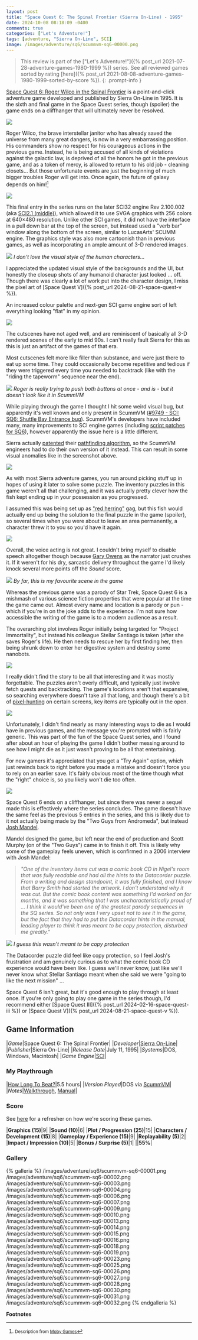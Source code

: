 ```yaml
---
layout: post
title: "Space Quest 6: The Spinal Frontier (Sierra On-Line) - 1995"
date: 2024-10-08 08:18:09 -0400
comments: true
categories: ["Let's Adventure!"]
tags: [adventure, "Sierra On-Line", SCI]
image: /images/adventure/sq6/scummvm-sq6-00000.png
---
```

> This review is part of the ["Let's Adventure!"]({% post_url 2021-07-28-adventure-games-1980-1999 %}) series. See all reviewed games sorted by rating [here]({% post_url 2021-08-08-adventure-games-1980-1999-sorted-by-score %}).
{: .prompt-info }

[Space Quest 6: Roger Wilco in the Spinal Frontier](https://en.wikipedia.org/wiki/Space_Quest_6) is a point-and-click adventure game developed and published by Sierra On-Line in 1995. It is the sixth and final game in the Space Quest series, though (spoiler) the game ends on a cliffhanger that will ultimately never be resolved.

![](/images/adventure/sq6/scummvm-sq6-00005.png)

Roger Wilco, the brave interstellar janitor who has already saved the universe from many great dangers, is now in a very embarrassing position. His commanders show no respect for his courageous actions in the previous game. Instead, he is being accused of all kinds of violations against the galactic law, is deprived of all the honors he got in the previous game, and as a token of mercy, is allowed to return to his old job - cleaning closets... But those unfortunate events are just the beginning of much bigger troubles Roger will get into. Once again, the future of galaxy depends on him![^1]

![](/images/adventure/sq6/scummvm-sq6-00022.png)

This final entry in the series runs on the later SCI32 engine Rev 2.100.002 (aka [SCI2.1 (middle)](http://sciwiki.sierrahelp.com/index.php/Sierra_SCI_Release_List#SCI2.1_.28middle.29)), which allowed it to use SVGA graphics with 256 colors at 640×480 resolution. Unlike other SCI games, it did not have the interface in a pull down bar at the top of the screen, but instead used a "verb bar" window along the bottom of the screen, similar to LucasArts' SCUMM engine. The graphics style was also more cartoonish than in previous games, as well as incorporating an ample amount of 3-D rendered images.

![](/images/adventure/sq6/scummvm-sq6-00021.png)
_I don't love the visual style of the human characters..._

I appreciated the updated visual style of the backgrounds and the UI, but honestly the closeup shots of any humanoid character just looked ... off. Though there was clearly a lot of work put into the character design, I miss the pixel art of [Space Quest V]({% post_url 2024-08-21-space-quest-v %}).

An increased colour palette and next-gen SCI game engine sort of left everything looking "flat" in my opinion.

![](/images/adventure/sq6/scummvm-sq6-00020.png)

The cutscenes have not aged well, and are reminiscent of basically all 3-D rendered scenes of the early to mid 90s. I can't really fault Sierra for this as this is just an artifact of the games of that era.

Most cutscenes felt more like filler than substance, and were just there to eat up some time. They could occasionally become repetitive and tedious if they were triggered every time you needed to backtrack (like with the "riding the tapeworm" sequence near the end).

![](/images/adventure/sq6/scummvm00054.2.bmp)
_Roger is really trying to push both buttons at once - and is - but it doesn't look like it in ScummVM_

While playing through the game I thought I hit some weird visual bug, but apparently it's well known and only present in ScummVM ([#9749 - SCI: SQ6: Shuttle Bay Entrance bug](https://bugs.scummvm.org/ticket/9749)). ScummVM's developers have included many, many improvements to SCI engine games (including [script patches for SQ6](https://github.com/scummvm/scummvm/blob/master/engines/sci/engine/script_patches.cpp#L25289-L25318)), however apparently the issue here is a little different.

Sierra actually [patented](https://patents.google.com/patent/US5287446A) their [pathfinding algorithm](http://sciwiki.sierrahelp.com/index.php/ToDo/Pathfinding/Patent), so the ScummVM engineers had to do their own version of it instead. This can result in some visual anomalies like in the screenshot above.

![](/images/adventure/sq6/scummvm-sq6-00008.png)

As with most Sierra adventure games, you run around picking stuff up in hopes of using it later to solve some puzzle. The inventory puzzles in this game weren't all that challenging, and it was actually pretty clever how the fish kept ending up in your possession as you progressed.

I assumed this was being set up as ["red herring"](https://en.wikipedia.org/wiki/Red_herring) gag, but this fish would actually end up being the solution to the final puzzle in the game (spoiler), so several times when you were about to leave an area permanently, a character threw it to you so you'd have it again.

![](/images/adventure/sq6/scummvm-sq6-00012.png)

Overall, the voice acting is not great. I couldn't bring myself to disable speech altogether though because [Gary Owens](https://en.wikipedia.org/wiki/Gary_Owens) as the narrator just crushes it. If it weren't for his dry, sarcastic delivery throughout the game I'd likely knock several more points off the _Sound_ score.

![](/images/adventure/sq6/scummvm-sq6-00024.png)
_By far, this is my favourite scene in the game_

Whereas the previous game was a parody of Star Trek, Space Quest 6 is a mishmash of various science fiction properties that were popular at the time the game came out. Almost every name and location is a parody or pun - which if you're in on the joke adds to the experience. I'm not sure how accessible the writing of the game is to a modern audience as a result.

The overarching plot involves Roger initially being targeted for "Project Immortality", but instead his colleague Stellar Santiago is taken (after she saves Roger's life). He then needs to rescue her by first finding her, then being shrunk down to enter her digestive system and destroy some nanobots.

![](/images/adventure/sq6/scummvm-sq6-00029.png)

I really didn't find the story to be all that interesting and it was mostly forgettable. The puzzles aren't overly difficult, and typically just involve fetch quests and backtracking. The game's locations aren't that expansive, so searching everywhere doesn't take all that long, and though there's a bit of [pixel-hunting](https://en.wiktionary.org/wiki/pixel_hunting) on certain screens, key items are typically out in the open.

![](/images/adventure/sq6/scummvm-sq6-00017.png)

Unfortunately, I didn't find nearly as many interesting ways to die as I would have in previous games, and the message you're prompted with is fairly generic. This was part of the fun of the Space Quest series, and I found after about an hour of playing the game I didn't bother messing around to see how I might die as it just wasn't proving to be all that entertaining.

For new gamers it's appreciated that you get a "Try Again" option, which just rewinds back to right before you made a mistake and doesn't force you to rely on an earlier save. It's fairly obvious most of the time though what the "right" choice is, so you likely won't die too often.

![](/images/adventure/sq6/scummvm-sq6-00033.png)

Space Quest 6 ends on a cliffhanger, but since there was never a sequel made this is effectively where the series concludes. The game doesn't have the same feel as the previous 5 entries in the series, and this is likely due to it not actually being made by the "Two Guys from Andromeda", but instead [Josh Mandel](https://en.wikipedia.org/wiki/Josh_Mandel_(video_game_designer)).

Mandel designed the game, but left near the end of production and Scott Murphy (on of the "Two Guys") came in to finish it off. This is likely why some of the gameplay feels uneven, which is confirmed in a 2006 interview with Josh Mandel:

> _"One of the inventory items cut was a comic book CD in Nigel's room that was fully readable and had all the hints to the Datacorder puzzle. From a writing and design standpoint, it was fully finished, and I know that Barry Smith had started the artwork. I don't understand why it was cut. But the comic book content was something I'd worked on for months, and it was something that I was uncharacteristically proud of ... I think it would've been one of the greatest parody sequences in the SQ series. So not only was I very upset not to see it in the game, but the fact that they had to put the Datacorder hints in the manual, leading player to think it was meant to be copy protection, disturbed me greatly."_

![](/images/adventure/sq6/scummvm-sq6-00011.png)
_I guess this wasn't meant to be copy protection_

The Datacorder puzzle did feel like copy protection, so I feel Josh's frustration and am genuinely curious as to what the comic book CD experience would have been like. I guess we'll never know, just like we'll never know what Stellar Santiago meant when she said we were "going to like the next mission" ...

Space Quest 6 isn't great, but it's good enough to play through at least once. If you're only going to play one game in the series though, I'd recommend either [Space Quest III]({% post_url 2024-02-16-space-quest-iii %}) or [Space Quest V]({% post_url 2024-08-21-space-quest-v %}).

## Game Information

|*Game*|Space Quest 6: The Spinal Frontier|
|*Developer*|[Sierra On-Line](https://en.wikipedia.org/wiki/Sierra_Entertainment)|
|*Publisher*|Sierra On-Line|
|*Release Date*|July 11, 1995|
|*Systems*|DOS, Windows, Macintosh|
|*Game Engine*|[SCI](https://wiki.scummvm.org/index.php?title=SCI)|

### My Playthrough

|[How Long To Beat?](https://howlongtobeat.com/game/8862)|5.5 hours|
|*Version Played*|DOS via [ScummVM](https://www.scummvm.org/)|
|*Notes*|[Walkthrough](https://www.wiw.org/~jess/sq6.html), [Manual](https://spacequest.net/sq6/manual/)|

### Score

See [here](https://www.alexbevi.com/blog/2021/07/28/adventure-games-1980-1999/#scoring) for a refresher on how we're scoring these games.

|**Graphics (15)**|9|
|**Sound (10)**|6|
|**Plot / Progression (25)**|15|
|**Characters / Development (15)**|8|
|**Gameplay / Experience (15)**|9|
|**Replayability (5)**|2|
|**Impact / Impression (10)**|5|
|**Bonus / Surprise (5)**|1|
||**55%**|

### Gallery

{% galleria %}
/images/adventure/sq6/scummvm-sq6-00001.png
/images/adventure/sq6/scummvm-sq6-00002.png
/images/adventure/sq6/scummvm-sq6-00003.png
/images/adventure/sq6/scummvm-sq6-00004.png
/images/adventure/sq6/scummvm-sq6-00006.png
/images/adventure/sq6/scummvm-sq6-00007.png
/images/adventure/sq6/scummvm-sq6-00009.png
/images/adventure/sq6/scummvm-sq6-00010.png
/images/adventure/sq6/scummvm-sq6-00013.png
/images/adventure/sq6/scummvm-sq6-00014.png
/images/adventure/sq6/scummvm-sq6-00015.png
/images/adventure/sq6/scummvm-sq6-00016.png
/images/adventure/sq6/scummvm-sq6-00018.png
/images/adventure/sq6/scummvm-sq6-00019.png
/images/adventure/sq6/scummvm-sq6-00023.png
/images/adventure/sq6/scummvm-sq6-00025.png
/images/adventure/sq6/scummvm-sq6-00026.png
/images/adventure/sq6/scummvm-sq6-00027.png
/images/adventure/sq6/scummvm-sq6-00028.png
/images/adventure/sq6/scummvm-sq6-00030.png
/images/adventure/sq6/scummvm-sq6-00031.png
/images/adventure/sq6/scummvm-sq6-00032.png
{% endgalleria %}

**Footnotes**

[^1]: <small>Description from [Moby Games](https://www.mobygames.com/game/145/space-quest-6-roger-wilco-in-the-spinal-frontier/)</small>